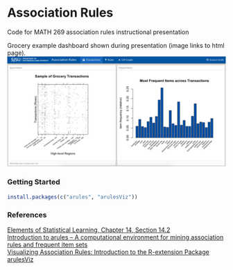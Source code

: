 # Association Rules

Code for MATH 269 association rules instructional presentation

Grocery example dashboard shown during presentation (image links to html page).
[![Grocery Dashboard](dash_screenshot.png)](https://ryan-quigley.github.io/consulting/association_rules/dash_ar.html)


### Getting Started

```R
install.packages(c("arules", "arulesViz"))
```

### References

[Elements of Statistical Learning, Chapter 14, Section 14.2](https://statweb.stanford.edu/~tibs/ElemStatLearn/)  
[Introduction to arules – A computational
environment for mining association rules and
frequent item sets](https://cran.r-project.org/web/packages/arules/vignettes/arules.pdf)  
[Visualizing Association Rules: 
Introduction to the R-extension Package arulesViz](https://cran.r-project.org/web/packages/arulesViz/vignettes/arulesViz.pdf)

